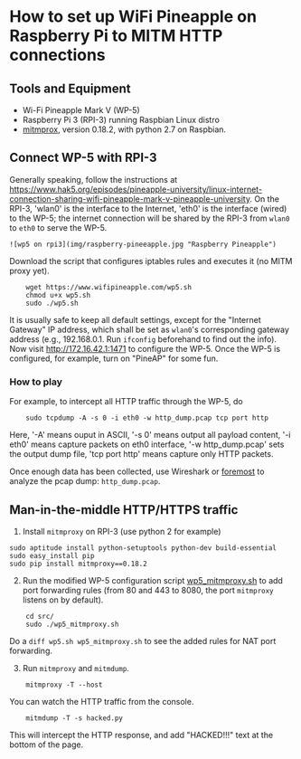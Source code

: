 # How to set up WiFi Pineapple on Raspberry Pi to MITM HTTP connections

## Tools and Equipment
* Wi-Fi Pineapple Mark V (WP-5)
* Raspberry Pi 3 (RPI-3) running Raspbian Linux distro
* [mitmprox](https://mitmproxy.org/), version 0.18.2, with python 2.7 on Raspbian.

## Connect WP-5 with RPI-3

Generally speaking, follow the instructions at
https://www.hak5.org/episodes/pineapple-university/linux-internet-connection-sharing-wifi-pineapple-mark-v-pineapple-university.
On the RPI-3, 'wlan0' is the interface to the Internet, 'eth0' is the
interface (wired) to the WP-5; the internet connection will be shared by
the RPI-3 from `wlan0` to `eth0` to serve the WP-5.

    ![wp5 on rpi3](img/raspberry-pineeapple.jpg "Raspberry Pineapple")

Download the script that configures iptables rules and executes it (no
MITM proxy yet).
```
    wget https://www.wifipineapple.com/wp5.sh
    chmod u+x wp5.sh
    sudo ./wp5.sh
```

It is usually safe to keep all default settings, except for the
"Internet Gateway" IP address, which shall be set as `wlan0`'s
corresponding gateway address (e.g., 192.168.0.1. Run `ifconfig`
beforehand to find out the info). Now visit http://172.16.42.1:1471 to
configure the WP-5. Once the WP-5 is configured, for example, turn on
"PineAP" for some fun.

### How to play

For example, to intercept all HTTP traffic through the WP-5, do
```
    sudo tcpdump -A -s 0 -i eth0 -w http_dump.pcap tcp port http
```

Here, '-A' means ouput in ASCII, '-s 0' means output all payload
content, '-i eth0' means capture packets on eth0 interface, '-w
http_dump.pcap' sets the output dump file, 'tcp port http' means capture
only HTTP packets.

Once enough data has been collected, use Wireshark or
[foremost](https://linux.die.net/man/1/foremost) to analyze the pcap
dump: `http_dump.pcap`. 

## Man-in-the-middle HTTP/HTTPS traffic

1. Install `mitmproxy` on RPI-3 (use python 2 for example)

```
sudo aptitude install python-setuptools python-dev build-essential
sudo easy_install pip
sudo pip install mitmproxy==0.18.2
```

2. Run the modified WP-5 configuration script
[wp5_mitmproxy.sh](src/wp5_mitmproxy.sh) to add port forwarding rules
(from 80 and 443 to 8080, the port `mitmproxy` listens on by default). 
```
    cd src/
    sudo ./wp5_mitmproxy.sh
```

Do a `diff wp5.sh wp5_mitmproxy.sh` to see the added rules for NAT port
forwarding.

3. Run `mitmproxy` and `mitmdump`.
```
    mitmproxy -T --host
```

You can watch the HTTP traffic from the console.

```
    mitmdump -T -s hacked.py
```

This will intercept the HTTP response, and add "HACKED!!!" text at the
bottom of the page.


